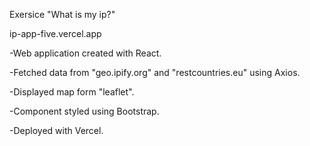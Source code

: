 Exersice "What is my ip?"

ip-app-five.vercel.app

-Web application created with React. 

-Fetched data from "geo.ipify.org" and "restcountries.eu" using Axios.

-Displayed map form "leaflet".

-Component styled using Bootstrap.

-Deployed with Vercel.


    
